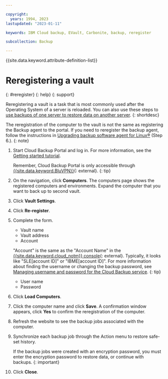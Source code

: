 ```yaml
---

copyright:
  years: 1994, 2023
lastupdated: "2023-01-11"

keywords: IBM Cloud backup, EVault, Carbonite, backup, reregister

subcollection: Backup

---
```

{{site.data.keyword.attribute-definition-list}}

# Reregistering a vault
{: #reregister}
{: help}
{: support}

Reregistering a vault is a task that is most commonly used after the Operating System of a server is reloaded. You can also use these steps to [use backups of one server to restore data on another server](/docs/Backup?topic=Backup-restorefromotherVSI).
{: shortdesc}

The reregistration of the computer to the vault is not the same as registering the Backup agent to the portal. If you need to reregister the backup agent, follow the instructions in [Upgrading backup software agent for Linux&reg;](/docs/Backup?topic=Backup-UpgradeinLinux) (Step 6.).
{: note}

1. Start Cloud Backup Portal and log in. For more information, see the [Getting started tutorial](/docs/Backup?topic=Backup-getting-started#getting-started).

   Remember, Cloud Backup Portal is only accessible through [{{site.data.keyword.BluVPN}}](https://www.ibm.com/cloud/vpn-access){: external}.
   {: tip}

2. On the navigation, click **Computers**. The computers page shows the registered computers and environments. Expand the computer that you want to back up to second vault.
3. Click **Vault Settings**.
4. Click **Re-register**.
5. Complete the form.
   - Vault name
   - Vault address
   - Account

    "Account" is the same as the "Account Name" in the [{{site.data.keyword.cloud_notm}} console](/classic/storage/backup){: external}. Typically, it looks like "SLE[account ID]" or "IBME[account ID]". For more information about finding the username or changing the backup password, see [Managing username and password for the Cloud Backup service](/docs/Backup?topic=Backup-changePassword).
    {: tip}

   - User name
   - Password
6. Click **Load Computers**.
7. Click the computer name and click **Save**. A confirmation window appears, click **Yes** to confirm the reregistration of the computer.
8. Refresh the website to see the backup jobs associated with the computer.
9. Synchronize each backup job through the Action menu to restore safe-set history.

   If the backup jobs were created with an encryption password, you must enter the encryption password to restore data, or continue with backups.
   {: important}

10. Click **Close**.

